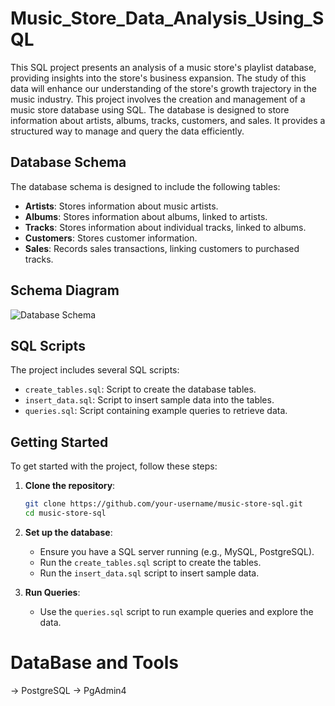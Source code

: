 # Music_Store_Data_Analysis_Using_SQL
This SQL project presents an analysis of a music store's playlist database, providing insights into the store's business expansion. The study of this data will enhance our understanding of the store's growth trajectory in the music industry.
This project involves the creation and management of a music store database using SQL. The database is designed to store information about artists, albums, tracks, customers, and sales. It provides a structured way to manage and query the data efficiently.

## Database Schema

The database schema is designed to include the following tables:

- **Artists**: Stores information about music artists.
- **Albums**: Stores information about albums, linked to artists.
- **Tracks**: Stores information about individual tracks, linked to albums.
- **Customers**: Stores customer information.
- **Sales**: Records sales transactions, linking customers to purchased tracks.

## Schema Diagram

![Database Schema](To_Music_DB_schema.png)

## SQL Scripts

The project includes several SQL scripts:

- `create_tables.sql`: Script to create the database tables.
- `insert_data.sql`: Script to insert sample data into the tables.
- `queries.sql`: Script containing example queries to retrieve data.

## Getting Started

To get started with the project, follow these steps:

1. **Clone the repository**:
    ```sh
    git clone https://github.com/your-username/music-store-sql.git
    cd music-store-sql
    ```

2. **Set up the database**:
    - Ensure you have a SQL server running (e.g., MySQL, PostgreSQL).
    - Run the `create_tables.sql` script to create the tables.
    - Run the `insert_data.sql` script to insert sample data.

3. **Run Queries**:
    - Use the `queries.sql` script to run example queries and explore the data.


# DataBase and Tools
 -> PostgreSQL
 -> PgAdmin4
 
